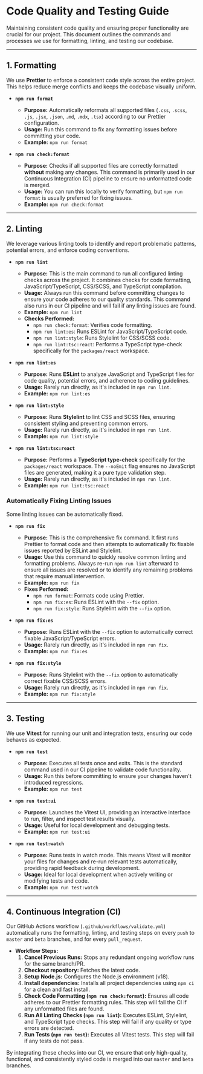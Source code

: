 # Code Quality and Testing Guide

Maintaining consistent code quality and ensuring proper functionality are crucial for our project. This document outlines the commands and processes we use for formatting, linting, and testing our codebase.

---

## 1. Formatting

We use **Prettier** to enforce a consistent code style across the entire project. This helps reduce merge conflicts and keeps the codebase visually uniform.

- **`npm run format`**

  - **Purpose:** Automatically reformats all supported files (`.css`, `.scss`, `.js`, `.jsx`, `.json`, `.md`, `.mdx`, `.tsx`) according to our Prettier configuration.
  - **Usage:** Run this command to fix any formatting issues before committing your code.
  - **Example:** `npm run format`

- **`npm run check:format`**
  - **Purpose:** Checks if all supported files are correctly formatted **without** making any changes. This command is primarily used in our Continuous Integration (CI) pipeline to ensure no unformatted code is merged.
  - **Usage:** You can run this locally to verify formatting, but `npm run format` is usually preferred for fixing issues.
  - **Example:** `npm run check:format`

---

## 2. Linting

We leverage various linting tools to identify and report problematic patterns, potential errors, and enforce coding conventions.

- **`npm run lint`**

  - **Purpose:** This is the main command to run all configured linting checks across the project. It combines checks for code formatting, JavaScript/TypeScript, CSS/SCSS, and TypeScript compilation.
  - **Usage:** Always run this command before committing changes to ensure your code adheres to our quality standards. This command also runs in our CI pipeline and will fail if any linting issues are found.
  - **Example:** `npm run lint`
  - **Checks Performed:**
    - `npm run check:format`: Verifies code formatting.
    - `npm run lint:es`: Runs ESLint for JavaScript/TypeScript code.
    - `npm run lint:style`: Runs Stylelint for CSS/SCSS code.
    - `npm run lint:tsc:react`: Performs a TypeScript type-check specifically for the `packages/react` workspace.

- **`npm run lint:es`**

  - **Purpose:** Runs **ESLint** to analyze JavaScript and TypeScript files for code quality, potential errors, and adherence to coding guidelines.
  - **Usage:** Rarely run directly, as it's included in `npm run lint`.
  - **Example:** `npm run lint:es`

- **`npm run lint:style`**

  - **Purpose:** Runs **Stylelint** to lint CSS and SCSS files, ensuring consistent styling and preventing common errors.
  - **Usage:** Rarely run directly, as it's included in `npm run lint`.
  - **Example:** `npm run lint:style`

- **`npm run lint:tsc:react`**
  - **Purpose:** Performs a **TypeScript type-check** specifically for the `packages/react` workspace. The `--noEmit` flag ensures no JavaScript files are generated, making it a pure type validation step.
  - **Usage:** Rarely run directly, as it's included in `npm run lint`.
  - **Example:** `npm run lint:tsc:react`

### Automatically Fixing Linting Issues

Some linting issues can be automatically fixed.

- **`npm run fix`**

  - **Purpose:** This is the comprehensive fix command. It first runs Prettier to format code and then attempts to automatically fix fixable issues reported by ESLint and Stylelint.
  - **Usage:** Use this command to quickly resolve common linting and formatting problems. Always re-run `npm run lint` afterward to ensure all issues are resolved or to identify any remaining problems that require manual intervention.
  - **Example:** `npm run fix`
  - **Fixes Performed:**
    - `npm run format`: Formats code using Prettier.
    - `npm run fix:es`: Runs ESLint with the `--fix` option.
    - `npm run fix:style`: Runs Stylelint with the `--fix` option.

- **`npm run fix:es`**

  - **Purpose:** Runs ESLint with the `--fix` option to automatically correct fixable JavaScript/TypeScript errors.
  - **Usage:** Rarely run directly, as it's included in `npm run fix`.
  - **Example:** `npm run fix:es`

- **`npm run fix:style`**
  - **Purpose:** Runs Stylelint with the `--fix` option to automatically correct fixable CSS/SCSS errors.
  - **Usage:** Rarely run directly, as it's included in `npm run fix`.
  - **Example:** `npm run fix:style`

---

## 3. Testing

We use **Vitest** for running our unit and integration tests, ensuring our code behaves as expected.

- **`npm run test`**

  - **Purpose:** Executes all tests once and exits. This is the standard command used in our CI pipeline to validate code functionality.
  - **Usage:** Run this before committing to ensure your changes haven't introduced regressions.
  - **Example:** `npm run test`

- **`npm run test:ui`**

  - **Purpose:** Launches the Vitest UI, providing an interactive interface to run, filter, and inspect test results visually.
  - **Usage:** Useful for local development and debugging tests.
  - **Example:** `npm run test:ui`

- **`npm run test:watch`**
  - **Purpose:** Runs tests in watch mode. This means Vitest will monitor your files for changes and re-run relevant tests automatically, providing rapid feedback during development.
  - **Usage:** Ideal for local development when actively writing or modifying tests and code.
  - **Example:** `npm run test:watch`

---

## 4. Continuous Integration (CI)

Our GitHub Actions workflow (`.github/workflows/validate.yml`) automatically runs the formatting, linting, and testing steps on every `push` to `master` and `beta` branches, and for every `pull_request`.

- **Workflow Steps:**
  1.  **Cancel Previous Runs:** Stops any redundant ongoing workflow runs for the same branch/PR.
  2.  **Checkout repository:** Fetches the latest code.
  3.  **Setup Node.js:** Configures the Node.js environment (v18).
  4.  **Install dependencies:** Installs all project dependencies using `npm ci` for a clean and fast install.
  5.  **Check Code Formatting (`npm run check:format`):** Ensures all code adheres to our Prettier formatting rules. This step will fail the CI if any unformatted files are found.
  6.  **Run All Linting Checks (`npm run lint`):** Executes ESLint, Stylelint, and TypeScript type checks. This step will fail if any quality or type errors are detected.
  7.  **Run Tests (`npm run test`):** Executes all Vitest tests. This step will fail if any tests do not pass.

By integrating these checks into our CI, we ensure that only high-quality, functional, and consistently styled code is merged into our `master` and `beta` branches.
